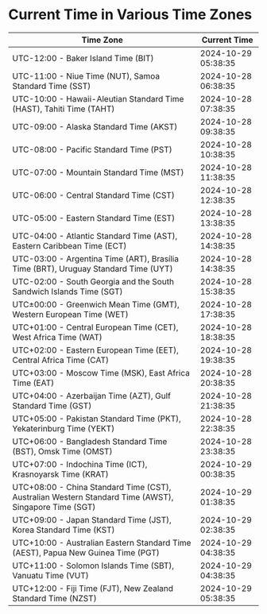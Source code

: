# Current Time in Various Time Zones

| Time Zone | Current Time |
|-----------|--------------|
| UTC-12:00 - Baker Island Time (BIT) | 2024-10-29 05:38:35 |
| UTC-11:00 - Niue Time (NUT), Samoa Standard Time (SST) | 2024-10-28 06:38:35 |
| UTC-10:00 - Hawaii-Aleutian Standard Time (HAST), Tahiti Time (TAHT) | 2024-10-28 07:38:35 |
| UTC-09:00 - Alaska Standard Time (AKST) | 2024-10-28 09:38:35 |
| UTC-08:00 - Pacific Standard Time (PST) | 2024-10-28 10:38:35 |
| UTC-07:00 - Mountain Standard Time (MST) | 2024-10-28 11:38:35 |
| UTC-06:00 - Central Standard Time (CST) | 2024-10-28 12:38:35 |
| UTC-05:00 - Eastern Standard Time (EST) | 2024-10-28 13:38:35 |
| UTC-04:00 - Atlantic Standard Time (AST), Eastern Caribbean Time (ECT) | 2024-10-28 14:38:35 |
| UTC-03:00 - Argentina Time (ART), Brasília Time (BRT), Uruguay Standard Time (UYT) | 2024-10-28 14:38:35 |
| UTC-02:00 - South Georgia and the South Sandwich Islands Time (SGT) | 2024-10-28 15:38:35 |
| UTC±00:00 - Greenwich Mean Time (GMT), Western European Time (WET) | 2024-10-28 17:38:35 |
| UTC+01:00 - Central European Time (CET), West Africa Time (WAT) | 2024-10-28 18:38:35 |
| UTC+02:00 - Eastern European Time (EET), Central Africa Time (CAT) | 2024-10-28 19:38:35 |
| UTC+03:00 - Moscow Time (MSK), East Africa Time (EAT) | 2024-10-28 20:38:35 |
| UTC+04:00 - Azerbaijan Time (AZT), Gulf Standard Time (GST) | 2024-10-28 21:38:35 |
| UTC+05:00 - Pakistan Standard Time (PKT), Yekaterinburg Time (YEKT) | 2024-10-28 22:38:35 |
| UTC+06:00 - Bangladesh Standard Time (BST), Omsk Time (OMST) | 2024-10-28 23:38:35 |
| UTC+07:00 - Indochina Time (ICT), Krasnoyarsk Time (KRAT) | 2024-10-29 00:38:35 |
| UTC+08:00 - China Standard Time (CST), Australian Western Standard Time (AWST), Singapore Time (SGT) | 2024-10-29 01:38:35 |
| UTC+09:00 - Japan Standard Time (JST), Korea Standard Time (KST) | 2024-10-29 02:38:35 |
| UTC+10:00 - Australian Eastern Standard Time (AEST), Papua New Guinea Time (PGT) | 2024-10-29 04:38:35 |
| UTC+11:00 - Solomon Islands Time (SBT), Vanuatu Time (VUT) | 2024-10-29 04:38:35 |
| UTC+12:00 - Fiji Time (FJT), New Zealand Standard Time (NZST) | 2024-10-29 05:38:35 |

